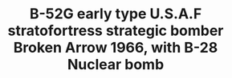 ---
title: "B-52G early type U.S.A.F stratofortress strategic bomber Broken Arrow 1966, with B-28 Nuclear bomb"
price: "TBA" 
desc: "Maketa"
img_path: "/assets/img/UA72207.jpg"
brand: "N/A"
available: false
special_offer: false
new: false
soon: false
cat: "010000"
subcat: "013100"
subsubcat: "N/A"
sifra: "UA72207"
---